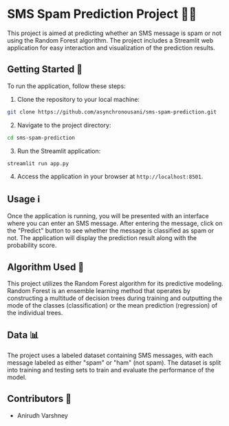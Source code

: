 # SMS Spam Prediction Project 📱💬

This project is aimed at predicting whether an SMS message is spam or not using the Random Forest algorithm. The project includes a Streamlit web application for easy interaction and visualization of the prediction results.

## Getting Started 🚀

To run the application, follow these steps:

1. Clone the repository to your local machine:

```bash
git clone https://github.com/asynchronousani/sms-spam-prediction.git
```

2. Navigate to the project directory:

```bash
cd sms-spam-prediction
```

3. Run the Streamlit application:

```bash
streamlit run app.py
```

4. Access the application in your browser at `http://localhost:8501`.

## Usage ℹ️

Once the application is running, you will be presented with an interface where you can enter an SMS message. After entering the message, click on the "Predict" button to see whether the message is classified as spam or not. The application will display the prediction result along with the probability score.

## Algorithm Used 🧠

This project utilizes the Random Forest algorithm for its predictive modeling. Random Forest is an ensemble learning method that operates by constructing a multitude of decision trees during training and outputting the mode of the classes (classification) or the mean prediction (regression) of the individual trees.

## Data 📊

The project uses a labeled dataset containing SMS messages, with each message labeled as either "spam" or "ham" (not spam). The dataset is split into training and testing sets to train and evaluate the performance of the model.

## Contributors 👥

- Anirudh Varshney
